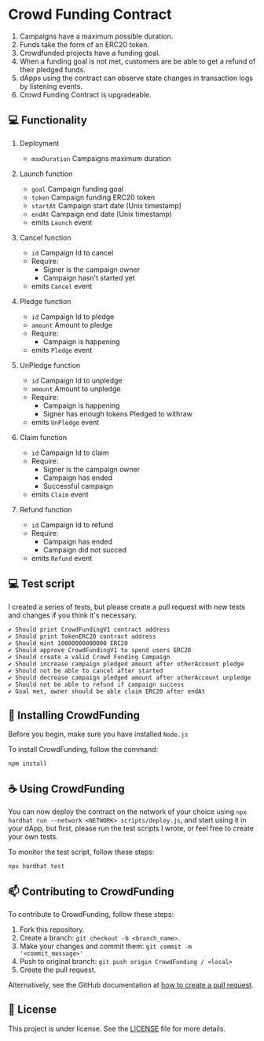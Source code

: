<h1>Crowd Funding Contract</h1>

1. Campaigns have a maximum possible duration.
2. Funds take the form of an ERC20 token.
3. Crowdfunded projects have a funding goal.
4. When a funding goal is not met, customers are be able to get a refund of their pledged funds.
5. dApps using the contract can observe state changes in transaction logs by listening events.
6. Crowd Funding Contract is upgradeable.

## 💻 Functionality

1. Deployment
    - `maxDuration` Campaigns maximum duration
    
2. Launch function
    - `goal` Campaign funding goal
    - `token` Campaign funding ERC20 token
    - `startAt` Campaign start date (Unix timestamp)
    - `endAt` Campaign end date (Unix timestamp)
    - emits `Launch` event

3. Cancel function
    - `id` Campaign Id to cancel
    - Require:
        - Signer is the campaign owner
        - Campaign hasn't started yet
    - emits `Cancel` event

4. Pledge function
    - `id` Campaign Id to pledge
    - `amount` Amount to pledge
    - Require:
        - Campaign is happening
    - emits `Pledge` event

5. UnPledge function
    - `id` Campaign Id to unpledge
    - `amount` Amount to unpledge
    - Require:
        - Campaign is happening
        - Signer has enough tokens Pledged to withraw
    - emits `UnPledge` event

6. Claim function
    - `id` Campaign Id to claim 
    - Require:
        - Signer is the campaign owner
        - Campaign has ended
        - Successful campaign
    - emits `Claim` event

7. Refund function
    - `id` Campaign Id to refund
    - Require:
        - Campaign has ended
        - Campaign did not succed
    - emits `Refund` event

## 💻 Test script

I created a series of tests, but please create a pull request with new tests and changes if you think it's necessary.

    ✔ Should print CrowdFundingV1 contract address
    ✔ Should print TokenERC20 contract address
    ✔ Should mint 10000000000000 ERC20
    ✔ Should approve CrowdFundingV1 to spend users ERC20
    ✔ Should create a valid Crowd Funding Campaign
    ✔ Should increase campaign pledged amount after otherAccount pledge
    ✔ Should not be able to cancel after started
    ✔ Should decrease campaign pledged amount after otherAccount unpledge
    ✔ Should not be able to refund if campaign success
    ✔ Goal met, owner should be able claim ERC20 after endAt

## 🚀 Installing CrowdFunding

Before you begin, make sure you have installed `Node.js`

To install CrowdFunding, follow the command:

```
npm install
```

## ☕ Using CrowdFunding

You can now deploy the contract on the network of your choice using `npx hardhat run --network <NETWORK> scripts/deploy.js`, and start using it in your dApp, but first, please run the test scripts I wrote, or feel free to create your own tests.

To monitor the test script, follow these steps:

```
npx hardhat test
```

## 📫 Contributing to CrowdFunding

To contribute to CrowdFunding, follow these steps:

1. Fork this repository.
2. Create a branch: `git checkout -b <branch_name>`.
3. Make your changes and commit them: `git commit -m '<commit_message>'`
4. Push to original branch: `git push origin CrowdFunding / <local>`
5. Create the pull request.

Alternatively, see the GitHub documentation at [how to create a pull request](https://help.github.com/en/github/collaborating-with-issues-and-pull-requests/creating-a-pull-request ).

## 📝 License

This project is under license. See the [LICENSE](LICENSE.md) file for more details.
